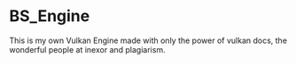 # BS_Engine

This is my own Vulkan Engine made with only the power of vulkan docs, the wonderful people at inexor and plagiarism.
